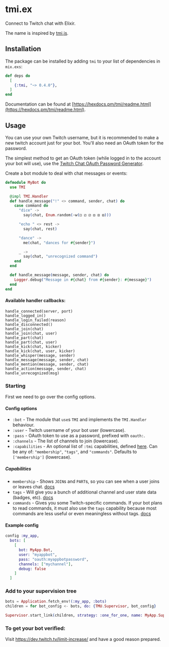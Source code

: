 # tmi.ex

Connect to Twitch chat with Elixir.

The name is inspired by [tmi.js](https://github.com/tmijs/tmi.js).

## Installation

The package can be installed by adding `tmi` to your list of dependencies in `mix.exs`:

```elixir
def deps do
  [
    {:tmi, "~> 0.4.0"},
  ]
end
```

Documentation can be found at [https://hexdocs.pm/tmi/readme.html](https://hexdocs.pm/tmi/readme.html).

## Usage

You can use your own Twitch username, but it is recommended to make a new twitch account just for your bot.
You'll also need an OAuth token for the password.

The simplest method to get an OAuth token (while logged in to the account your bot will use), use the [Twitch Chat OAuth Password Generator](https://twitchapps.com/tmi/).

Create a bot module to deal with chat messages or events:

```elixir
defmodule MyBot do
  use TMI

  @impl TMI.Handler
  def handle_message("!" <> command, sender, chat) do
    case command do
      "dice" ->
        say(chat, Enum.random(~w(⚀ ⚁ ⚂ ⚃ ⚄ ⚅)))

      "echo " <> rest ->
        say(chat, rest)

      "dance" ->
        me(chat, "dances for #{sender}")

      _ ->
        say(chat, "unrecognized command")
    end
  end

  def handle_message(message, sender, chat) do
    Logger.debug("Message in #{chat} from #{sender}: #{message}")
  end
end
```

#### Available handler callbacks:

    handle_connected(server, port)
    handle_logged_in()
    handle_login_failed(reason)
    handle_disconnected()
    handle_join(chat)
    handle_join(chat, user)
    handle_part(chat)
    handle_part(chat, user)
    handle_kick(chat, kicker)
    handle_kick(chat, user, kicker)
    handle_whisper(message, sender)
    handle_message(message, sender, chat)
    handle_mention(message, sender, chat)
    handle_action(message, sender, chat)
    handle_unrecognized(msg)

### Starting

First we need to go over the config options.

#### Config options

 * `:bot` - The module that `use`s `TMI` and implements the `TMI.Handler` behaviour.
 * `:user` - Twitch username of your bot user (lowercase).
 * `:pass` - OAuth token to use as a password, prefixed with `oauth:`.
 * `:channels` - The list of channels to join (lowercase).
 * `:capabilities` - An optional list of `:tmi` capabilities, defined [here](https://dev.twitch.tv/docs/irc/guide#twitch-irc-capabilities).
   Can be any of: `"membership"`, `"tags"`, and `"commands"`. Defaults to `['membership']` (lowercase).

##### Capabilities

 * `membership` - Shows `JOIN`s and `PART`s, so you can see when a user joins or leaves chat. [docs](https://dev.twitch.tv/docs/irc/membership)
 * `tags` - Will give you a bunch of additional channel and user state data (badges, etc). [docs](https://dev.twitch.tv/docs/irc/tags)
 * `commands` - Gives you some Twitch-specific commands. If your bot plans to read commands, it must
   also use the `tags` capability because most commands are less useful or even meaningless without tags. [docs](https://dev.twitch.tv/docs/irc/commands)

#### Example config

```elixir
config :my_app,
  bots: [
    [
      bot: MyApp.Bot,
      user: "myappbot",
      pass: "oauth:myappbotpassword",
      channels: ["mychannel"],
      debug: false
    ]
  ]
```

### Add to your supervision tree

```elixir
bots = Application.fetch_env!(:my_app, :bots)
children = for bot_config <- bots, do: {TMU.Supervisor, bot_config}

Supervisor.start_link(children, strategy: :one_for_one, name: MyApp.Supervisor)
```

### To get your bot verified:

Visit https://dev.twitch.tv/limit-increase/ and have a good reason prepared.
